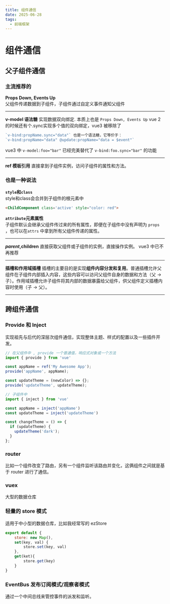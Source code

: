 ```yaml
---
title: 组件通信
date: 2025-06-28
tags:
  - 前端框架
---
```

# 组件通信

## 父子组件通信

### 主流推荐的

**Props Down, Events Up**   
父组件传递数据到子组件，子组件通过自定义事件通知父组件

---

**v-model 语法糖**
实现数据双向绑定. 本质上也是 `Props Down, Events Up`
vue 2 的时候还有个.sync实现多个值的双向绑定，vue3 被移除了
```js
`v-bind:propName.sync="data"` 也是一个语法糖，它等价于：
`v-bind:propName="data" @update:propName="data = $event"`
```
vue3 中 `v-model:foo="bar"` 已经完美替代了 `v-bind:foo.sync="bar"` 的功能

---

**ref 模板引用**
直接拿到子组件实例，访问子组件的属性和方法。

### 也是一种说法

**`style`和`class`**   
style和class会合并到子组件的根元素中
```html
<ChildComponent class='active' style="color: red">
```

**`attribute`元素属性**   
子组件默认会继承父组件传过来的所有属性，即便在子组件中没有声明为 `props` ，也可以在`attrs` 中拿到所有父组件传递的属性。

---

**$parent,$children**
直接获取父组件或子组件的实例，直接操作实例。
vue3 中已不再推荐

---

**插槽和作用域插槽**
插槽的主要目的是实现**组件内容分发和复用**。普通插槽允许父组件在子组件内部插入内容，这些内容可以访问父组件自身的数据和方法（父 -> 子）。作用域插槽允许子组件将其内部的数据暴露给父组件，供父组件定义插槽内容时使用（子 -> 父）。

---



## 跨组件通信

### Provide 和 Inject

实现祖先与后代的深层次组件通信，实现整体主题、样式的配置以及一些插件开发。

```js
// 在父组件中 , provide 一个普通值，响应式对象或一个方法
import { provide } from 'vue'

const appName = ref('My Awesome App');
provide('appName', appName);

const updateTheme = (newColor) => {};
provide('updateTheme', updateTheme);

```

```js
// 子组件中
import { inject } from 'vue'

const appName = inject('appName')
const updateTheme = inject('updateTheme')

const changeTheme = () => {
  if (updateTheme) {
    updateTheme('dark');
  }
};
```

### router

比如一个组件改变了路由，另有一个组件监听该路由并变化，这俩组件之间就是基于 router 进行了通信。


### vuex

大型的数据仓库

### 轻量的 store 模式

适用于中小型的数据仓库，比如我经常写的 ezStore
```js
export default {
    store: new Map(),
    set(key, val) {
        store.set(key, val)
    },
    get(ket){
        store.get(key)
    }
}
```

### EventBus 发布订阅模式/观察者模式

通过一个中间总线来管控事件的派发和监听。